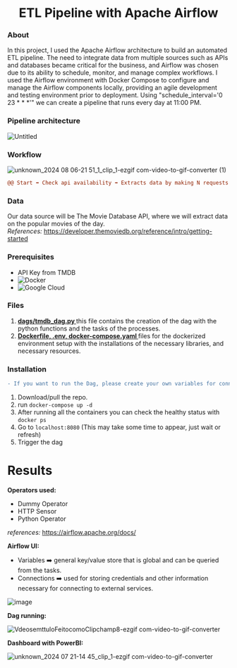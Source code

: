 <h1 align='center'> ETL Pipeline with Apache Airflow</h1>

### About
In this project, I used the Apache Airflow architecture to build an automated ETL pipeline. The need to integrate data from multiple sources such as APIs and databases became critical for the business, and Airflow was chosen due to its ability to schedule, monitor, and manage complex workflows. I used the Airflow environment with Docker Compose to configure and manage the Airflow components locally, providing an agile development and testing environment prior to deployment. Using "schedule_interval='0 23 * * *'" we can create a pipeline that runs every day at 11:00 PM.

### Pipeline architecture

![Untitled](https://github.com/user-attachments/assets/b965b12c-8bf4-4332-aa6a-1bcc26245f75)

### Workflow
![unknown_2024 08 06-21 51_1_clip_1-ezgif com-video-to-gif-converter (1)](https://github.com/user-attachments/assets/bca00fae-494e-4bfc-9988-c80b3bc2705a)

```diff
@@ Start ➡️ Check api availability ➡️ Extracts data by making N requests ➡️ Makes the necessary transformations, cleaning, standardizations, etc. ➡️ In parallel, store in a table in big query and in a sheet in google sheets ➡️ End @@
```

### Data

Our data source will be The Movie Database API, where we will extract data on the popular movies of the day.<br>
<i>References:</i> https://developer.themoviedb.org/reference/intro/getting-started

### Prerequisites
* API Key from TMDB
* ![Docker](https://img.shields.io/badge/docker-%230db7ed.svg?style=for-the-badge&logo=docker&logoColor=white)
* ![Google Cloud](https://img.shields.io/badge/GoogleCloud-%234285F4.svg?style=for-the-badge&logo=google-cloud&logoColor=white)

### Files

1. <b><a href=""> dags/tmdb_dag.py </a></b> this file contains the creation of the dag with the python functions and the tasks of the processes.
2. <b><a href=""> Dockerfile, .env, docker-compose.yaml </a></b> files for the dockerized environment setup with the installations of the necessary libraries, and necessary resources.

### Installation 
```diff
- If you want to run the Dag, please create your own variables for connection to the your TMDB API and connections to Google Cloud
```
1. Download/pull the repo.
2. run ```docker-compose up -d ```
3. After running all the containers you can check the healthy status with ```docker ps```
4. Go to ```localhost:8080``` (This may take some time to appear, just wait or refresh)
5. Trigger the dag

# Results
<b>Operators used:</b> 
* Dummy Operator
* HTTP Sensor
* Python Operator
  
<i>references:</i> https://airflow.apache.org/docs/

<b>Airflow UI:</b> 
- Variables ➡️ general key/value store that is global and can be queried from the tasks.
- Connections ➡️ used for storing credentials and other information necessary for connecting to external services.

![image](https://github.com/user-attachments/assets/e3e170d2-4e3b-494c-91c5-a7bf4839d6db)

<b>Dag running:</b>

![VdeosemttuloFeitocomoClipchamp8-ezgif com-video-to-gif-converter](https://github.com/user-attachments/assets/1f885324-afb2-4cf7-8342-344d93fe0e3e)


<b>Dashboard with PowerBI:</b>

![unknown_2024 07 21-14 45_clip_1-ezgif com-video-to-gif-converter](https://github.com/user-attachments/assets/aaa43c59-03df-4719-aebd-7a13aaceda91)












